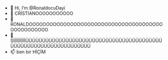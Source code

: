 - 👋 Hi, I’m @RonaldocuDayi
- 👀 CRİSTİANOOOOOOOOOOO
- 🌱 RONALDOOOOOOOOOOOOOOOOOOOOOOOOOOOOOOOOOOOOOOOOOOOOOOOOOO
- 💞️ SİİİİİİİİİİÜÜÜÜÜÜÜÜÜÜÜÜÜÜÜÜÜÜÜÜÜÜÜÜÜÜÜÜÜÜÜÜÜÜÜÜÜÜÜÜÜÜÜÜÜÜÜÜÜÜÜÜÜÜÜÜÜÜÜÜÜÜÜÜÜ
- 📫 ben bir HİÇİM

<!---
RonaldocuDayi/RonaldocuDayi is a ✨ special ✨ repository because its `README.md` (this file) appears on your GitHub profile.
You can click the Preview link to take a look at your changes.
--->

